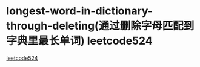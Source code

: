 # longest-word-in-dictionary-through-deleting(通过删除字母匹配到字典里最长单词) leetcode524

[leetcode524](https://leetcode-cn.com/problems/longest-word-in-dictionary-through-deleting/)

